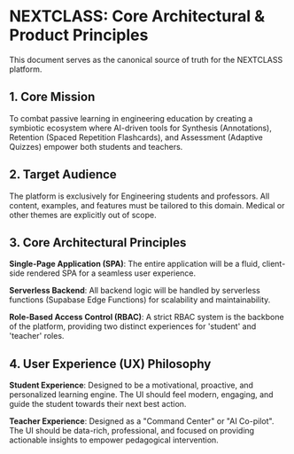 # NEXTCLASS: Core Architectural & Product Principles

This document serves as the canonical source of truth for the NEXTCLASS platform.

## 1. Core Mission
To combat passive learning in engineering education by creating a symbiotic ecosystem where AI-driven tools for Synthesis (Annotations), Retention (Spaced Repetition Flashcards), and Assessment (Adaptive Quizzes) empower both students and teachers.

## 2. Target Audience
The platform is exclusively for Engineering students and professors. All content, examples, and features must be tailored to this domain. Medical or other themes are explicitly out of scope.

## 3. Core Architectural Principles
**Single-Page Application (SPA)**: The entire application will be a fluid, client-side rendered SPA for a seamless user experience.

**Serverless Backend**: All backend logic will be handled by serverless functions (Supabase Edge Functions) for scalability and maintainability.

**Role-Based Access Control (RBAC)**: A strict RBAC system is the backbone of the platform, providing two distinct experiences for 'student' and 'teacher' roles.

## 4. User Experience (UX) Philosophy
**Student Experience**: Designed to be a motivational, proactive, and personalized learning engine. The UI should feel modern, engaging, and guide the student towards their next best action.

**Teacher Experience**: Designed as a "Command Center" or "AI Co-pilot". The UI should be data-rich, professional, and focused on providing actionable insights to empower pedagogical intervention.
